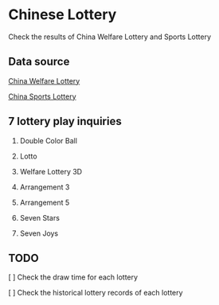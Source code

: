 # Chinese Lottery

Check the results of China Welfare Lottery and Sports Lottery

## Data source

[China Welfare Lottery](https://www.cwl.gov.cn)

[China Sports Lottery](https://www.lottery.gov.cn)

## 7 lottery play inquiries

1. Double Color Ball

2. Lotto

3. Welfare Lottery 3D

4. Arrangement 3

5. Arrangement 5

6. Seven Stars

7. Seven Joys

## TODO

[ ] Check the draw time for each lottery

[ ] Check the historical lottery records of each lottery
